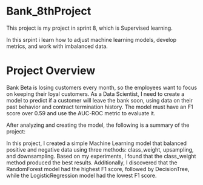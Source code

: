 # Bank_8thProject
This project is my project in sprint 8, which is Supervised learning.

In this srpint i learn how to adjust machine learning models, develop metrics, and work with imbalanced data.

# Project Overview

Bank Beta is losing customers every month, so the employees want to focus on keeping their loyal customers. As a Data Scientist, I need to create a model to predict if a customer will leave the bank soon, using data on their past behavior and contract termination history. The model must have an F1 score over 0.59 and use the AUC-ROC metric to evaluate it.

After analyzing and creating the model, the following is a summary of the project:

In this project, I created a simple Machine Learning model that balanced positive and negative data using three methods: class_weight, upsampling, and downsampling. Based on my experiments, I found that the class_weight method produced the best results. Additionally, I discovered that the RandomForest model had the highest F1 score, followed by DecisionTree, while the LogisticRegression model had the lowest F1 score.
